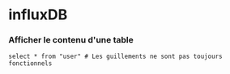 # influxDB

### Afficher le contenu d'une table

```
select * from "user" # Les guillements ne sont pas toujours fonctionnels
```
